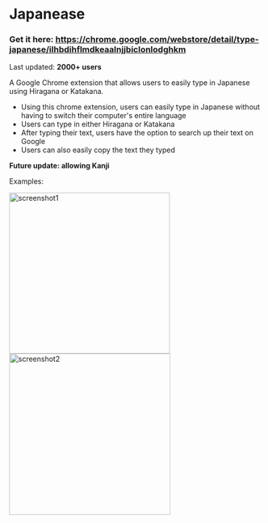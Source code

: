 # Japanease

### Get it here: https://chrome.google.com/webstore/detail/type-japanese/ilhbdihflmdkeaalnjjbiclonlodghkm



Last updated: **2000+ users**

A Google Chrome extension that allows users to easily type in Japanese using Hiragana or Katakana.

- Using this chrome extension, users can easily type in Japanese without having to switch their computer's entire language
- Users can type in either Hiragana or Katakana
- After typing their text, users have the option to search up their text on Google
- Users can also easily copy the text they typed


**Future update: allowing Kanji**



Examples:

<img width="318" alt="screenshot1" src="https://user-images.githubusercontent.com/46653284/146993029-1a073d3d-b0a6-4e1b-8982-0fae24719e83.png">
<img width="319" alt="screenshot2" src="https://user-images.githubusercontent.com/46653284/146993077-9fcbd6e7-9846-4395-8258-3a1b8b935476.png">

